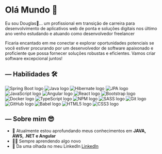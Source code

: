 
# Olá Mundo 👋


Eu sou Douglas👋... um profissional em transição de carreira para desenvolvimento de aplicativos web de ponta e soluções digitais nos último ano venho estudando e atuando como desenvolvedor freelancer

Ficaria encantado em me conectar e explorar oportunidades potenciais se você estiver procurando por um desenvolvedor de software apaixonado e proficiente que possa fornecer soluções robustas e eficientes. Vamos criar software excepcional juntos!

## — Habilidades 🛠️

<div align="left">
  <img src="https://img.shields.io/badge/Spring_Boot-6DB33F?logo=springboot&logoColor=white&style=for-the-badge" alt="Spring Boot logo" />
  <img src="https://img.shields.io/badge/Java_8%2C_11%2C_17-007396?logo=java&logoColor=white&style=for-the-badge" alt="Java logo" />
  <img src="https://img.shields.io/badge/Hibernate-59666C?logo=hibernate&logoColor=white&style=for-the-badge" alt="Hibernate logo" />
  <img src="https://img.shields.io/badge/JPA-00AEEF?logo=jpa&logoColor=white&style=for-the-badge" alt="JPA logo" />
  <img src="https://img.shields.io/badge/JavaScript-F7DF1E?logo=javascript&logoColor=black&style=for-the-badge" alt="JavaScript logo" />
  <img src="https://img.shields.io/badge/Angular-DD0031?logo=angular&logoColor=white&style=for-the-badge" alt="Angular logo" />
  <img src="https://img.shields.io/badge/React-61DAFB?logo=react&logoColor=white&style=for-the-badge" alt="React logo" />
  <img src="https://img.shields.io/badge/Bootstrap-563D7C?logo=bootstrap&logoColor=white&style=for-the-badge" alt="Bootstrap logo" />
  <img src="https://img.shields.io/badge/Docker-2496ED?logo=docker&logoColor=white&style=for-the-badge" alt="Docker logo" />
  <img src="https://img.shields.io/badge/TypeScript-3178C6?logo=typescript&logoColor=white&style=for-the-badge" alt="TypeScript logo" />
  <img src="https://img.shields.io/badge/NPM-CB3837?logo=npm&logoColor=white&style=for-the-badge" alt="NPM logo" />
  <img src="https://img.shields.io/badge/SASS-CC6699?logo=sass&logoColor=white&style=for-the-badge" alt="SASS logo" />
  <img src="https://img.shields.io/badge/Git-F05032?logo=git&logoColor=white&style=for-the-badge" alt="Git logo" />
  <img src="https://img.shields.io/badge/GitHub-181717?logo=github&logoColor=white&style=for-the-badge" alt="GitHub logo" />
  <img src="https://img.shields.io/badge/Babel-F9DC3E?logo=babel&logoColor=black&style=for-the-badge" alt="Babel logo" />
  <img src="https://img.shields.io/badge/HTML5-E34F26?logo=html5&logoColor=white&style=for-the-badge" alt="HTML5 logo" />
  <img src="https://img.shields.io/badge/CSS3-1572B6?logo=css3&logoColor=white&style=for-the-badge" alt="CSS3 logo" />
</div>




## — Sobre mim 😎

- 🌱 Atualmente estou aprofundando meus conhecimentos em **JAVA, AWS, .NET e Angular**
- 👨‍💻 Sempre aprendendo algo novo
- 💼 Da uma olhada no meu LinkedIn [LinkedIn](https://www.linkedin.com/in/douglas-queiroz/)


